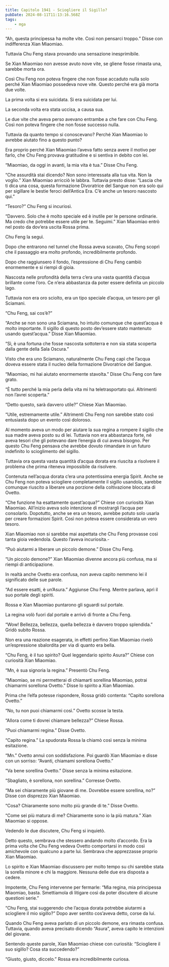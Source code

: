 ```yaml
---
title: Capitolo 1941 - Sciogliere il Sigillo?
pubDate: 2024-08-11T11:13:16.568Z
tags:
    - mga
---
```



“Ah, questa principessa ha molte vite. Così non pensarci troppo.” Disse con indifferenza Xian Miaomiao.


Tuttavia Chu Feng stava provando una sensazione inesprimibile.


Se Xian Miaomiao non avesse avuto nove vite, se gliene fosse rimasta una, sarebbe morta ora.


Così Chu Feng non poteva fingere che non fosse accaduto nulla solo perché Xian Miaomiao possedeva nove vite. Questo perché era già morta due volte.


La prima volta si era suicidata. Si era suicidata per lui.


La seconda volta era stata uccisa, a causa sua.


Le due vite che aveva perso avevano entrambe a che fare con Chu Feng. Così non poteva fingere che non fosse successo nulla.


Tuttavia da quanto tempo si conoscevano? Perché Xian Miaomiao lo avrebbe aiutato fino a questo punto?


Era proprio perché Xian Miaomiao l’aveva fatto senza avere il motivo per farlo, che Chu Feng provava gratitudine e si sentiva in debito con lei.


“Miaomiao, da oggi in avanti, la mia vita è tua.” Disse Chu Feng.

“Che assurdità stai dicendo? Non sono interessata alla tua vita. Non la voglio.” Xian Miaomiao arricciò le labbra. Tuttavia presto disse: “Lascia che ti dica una cosa, questa formazione Divoratrice del Sangue non era solo qui per sigillare le bestie feroci dell’Antica Era. C’è anche un tesoro nascosto qui.”


“Tesoro?” Chu Feng si incuriosì.


“Davvero. Solo che è molto speciale ed è inutile per le persone ordinarie. Ma credo che potrebbe essere utile per te. Seguimi.” Xian Miaomiao entrò nel posto da dov’era uscita Rossa prima.


Chu Feng la seguì.


Dopo che entrarono nel tunnel che Rossa aveva scavato, Chu Feng scoprì che il passaggio era molto profondo, incredibilmente profondo.

Dopo che raggiunsero il fondo, l’espressione di Chu Feng cambiò enormemente e si riempì di gioia.


Nascosta nelle profondità della terra c’era una vasta quantità d’acqua brillante come l’oro. Ce n’era abbastanza da poter essere definita un piccolo lago.


Tuttavia non era oro sciolto, era un tipo speciale d’acqua, un tesoro per gli Sciamani.

“Chu Feng, sai cos’è?”

“Anche se non sono una Sciamana, ho intuito comunque che quest’acqua è molto importante. Il sigillo di questo posto dev’essere stato mantenuto usando quest’acqua.” Disse Xian Miaomiao.


“Sì, è una fortuna che fosse nascosta sottoterra e non sia stata scoperta dalla gente della Sala Oscura.”


Visto che era uno Sciamano, naturalmente Chu Feng capì che l’acqua doveva essere stata il nucleo della formazione Divoratrice del Sangue.


“Miaomiao, mi hai aiutato enormemente stavolta.” Disse Chu Feng con fare grato.


“È tutto perché la mia perla della vita mi ha teletrasportato qui. Altrimenti non l’avrei scoperta.”


“Detto questo, sarà davvero utile?” Chiese Xian Miaomiao.


“Utile, estremamente utile.” Altrimenti Chu Feng non sarebbe stato così entusiasta dopo un evento così doloroso.


Al momento aveva un modo per aiutare la sua regina a rompere il sigillo che sua madre aveva posto su di lei. Tuttavia non era abbastanza forte, né aveva tesori che gli potevano dare l’energia di cui aveva bisogno. Per questo Chu Feng pensava che avrebbe dovuto rimandare in un futuro indefinito lo scioglimento del sigillo.


Tuttavia ora questa vasta quantità d’acqua dorata era riuscita a risolvere il problema che prima riteneva impossibile da risolvere.


Contenuta nell’acqua dorata c’era una potentissima energia Spirit. Anche se Chu Feng non poteva sciogliere completamente il sigillo usandola, sarebbe comunque riuscito a liberare una porzione della coltivazione bloccata di Ovetto.

“Che funzione ha esattamente quest’acqua?” Chiese con curiosità Xian Miaomiao. All’inizio aveva solo intenzione di mostrargli l’acqua per consolarlo. Dopotutto, anche se era un tesoro, avrebbe potuto solo usarla per creare formazioni Spirit. Così non  poteva essere considerata un vero tesoro.

Xian Miaomiao non si sarebbe mai aspettata che Chu Feng provasse così tanta gioia vedendola. Questo l’aveva incuriosita.-


“Può aiutarmi a liberare un piccolo demone.” Disse Chu Feng.


“Un piccolo demone?” Xian Miaomiao divenne ancora più confusa, ma si riempì di anticipazione.


In realtà anche Ovetto era confusa, non aveva capito nemmeno lei il significato delle sue parole.


“Ad essere esatti, è un’Asura.” Aggiunse Chu Feng. Mentre parlava, aprì il suo portale degli spiriti.


Rossa e Xian Miaomiao puntarono gli sguardi sul portale.


La regina volò fuori dal portale e arrivò di fronte a Chu Feng.


“Wow! Bellezza, bellezza, quella bellezza è davvero troppo splendida.” Gridò subito Rossa.


Non era una reazione esagerata, in effetti perfino Xian Miaomiao rivelò un’espressione sbalordita per via di quanto era bella.


“Chu Feng, è il tuo spirito? Quel leggendario spirito Asura?” Chiese con curiosità Xian Miaomiao.


“Mn, è sua signoria la regina.” Presentò Chu Feng.


“Miaomiao, se mi permetterai di chiamarti sorellina Miaomiao, potrai chiamarmi sorellona Ovetto.” Disse lo spirito a Xian Miaomiao.


Prima che l’elfa potesse rispondere, Rossa gridò contenta: “Capito sorellona Ovetto.”

“No, tu non puoi chiamarmi così.” Ovetto scosse la testa.

“Allora come ti dovrei chiamare bellezza?” Chiese Rossa.


“Puoi chiamarmi regina.” Disse Ovetto.


“Capito regina.” La spudorata Rossa la chiamò così senza la minima esitazione.

“Mn.” Ovetto annuì con soddisfazione. Poi guardò Xian Miaomiao e disse con un sorriso: “Avanti, chiamami sorellona Ovetto.”


“Va bene sorellina Ovetto.” Disse senza la minima esitazione.

“Sbagliato, è sorellona, non sorellina.” Corresse Ovetto.

“Ma sei chiaramente più giovane di me. Dovrebbe essere sorellina, no?” Disse con disprezzo Xian Miaomiao.

“Cosa? Chiaramente sono molto più grande di te.” Disse Ovetto.

“Come sei più matura di me? Chiaramente sono io la più matura.” Xian Miaomiao si oppose.

Vedendo le due discutere, Chu Feng si inquietò.

Detto questo, sembrava che stessero andando molto d’accordo. Era la prima volta che Chu Feng vedeva Ovetto comportarsi in modo così amichevole con qualcuno a parte lui. Sembrava che apprezzasse proprio Xian Miaomiao.


Lo spirito e Xian Miaomiao discussero per molto tempo su chi sarebbe stata la sorella minore e chi la maggiore. Nessuna delle due era disposta a cedere.


Impotente, Chu Feng intervenne per fermarle: “Mia regina, mia principessa Miaomiao, basta. Smettiamola di litigare così da poter discutere di alcune questioni serie.”


“Chu Feng, stai suggerendo che l’acqua dorata potrebbe aiutarmi a sciogliere il mio sigillo?” Dopo aver sentito cos’aveva detto, corse da lui.


Quando Chu Feng aveva parlato di un piccolo demone, era rimasta confusa. Tuttavia, quando aveva precisato dicendo “Asura”, aveva capito le intenzioni del giovane.


Sentendo queste parole, Xian Miaomiao chiese con curiosità: “Sciogliere il suo sigillo? Cosa sta succedendo?”

“Giusto, giusto, diccelo.” Rossa era incredibilmente curiosa.





